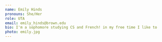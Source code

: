 ```yaml
---
name: Emily Hinds
pronouns: She/Her
role: UTA 
email: emily_hinds@brown.edu
bio: I'm a sophomore studying CS and French! in my free time I like to do the NYT crossword and explore museums. 
photo: emily.jpg
---
```

